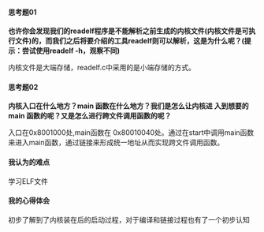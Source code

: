 #### 思考题01

**也许你会发现我们的readelf程序是不能解析之前生成的内核文件(内核文件是可执行文件)的，而我们之后将要介绍的工具readelf则可以解析，这是为什么呢？(提示：尝试使用readelf -h，观察不同)**

内核文件是大端存储，readelf.c中采用的是小端存储的方式。





#### 思考题02

**内核入口在什么地方？main 函数在什么地方？我们是怎么让内核进 入到想要的 main 函数的呢？又是怎么进行跨文件调用函数的呢？** 



入口在0x8001000处,main函数在 0x80010040处。通过在start中调用main函数来进入main函数，通过链接来形成统一地址从而实现跨文件调用函数。







#### 我认为的难点

学习ELF文件







#### 我的心得体会

初步了解到了内核装在后的启动过程，对于编译和链接过程也有了一个初步认知


